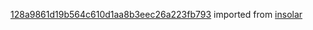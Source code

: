 [128a9861d19b564c610d1aa8b3eec26a223fb793](https://github.com/insolar/insolar/commit/128a9861d19b564c610d1aa8b3eec26a223fb793) imported from [insolar](https://github.com/insolar/insolar)
